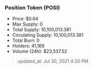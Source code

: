 
  ### Position Token (POSI)
  - Price: $0.64
  - Max Supply: 0
  - Total Supply: 10,100,013.381
  - Circulating Supply: 10,100,013.381
  - Total Burn: 0
  - Holders: 41,169
  - Volume (24h): $23,537.52

  > updated_at: Jul 30, 2021 4:20 PM
